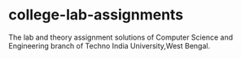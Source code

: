 # college-lab-assignments
The lab and theory assignment solutions of Computer Science and Engineering branch of Techno India University,West Bengal.
